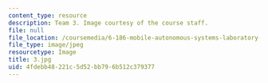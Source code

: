 ```yaml
---
content_type: resource
description: Team 3. Image courtesy of the course staff.
file: null
file_location: /coursemedia/6-186-mobile-autonomous-systems-laboratory-january-iap-2005/4fdebb48221c5d52bb796b512c379377_3.jpg
file_type: image/jpeg
resourcetype: Image
title: 3.jpg
uid: 4fdebb48-221c-5d52-bb79-6b512c379377
---
```

